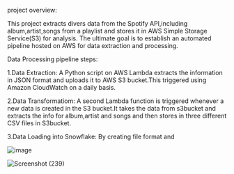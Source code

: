 project overview:

This project extracts divers data from the Spotify API,including album,artist,songs from a playlist and stores it in AWS Simple Storage Service(S3) for analysis. The ultimate goal is to establish an automated pipeline hosted on AWS for data extraction and processing.

Data Processing pipeline steps:

1.Data Extraction:
A Python script on AWS Lambda extracts the information in JSON format and uploads it to AWS S3 bucket.This triggered using Amazon CloudWatch on a daily basis.

2.Data Transformatiom:
A second Lambda function is triggered whenever a new data is created in the S3 bucket.It takes the data from s3bucket and extracts the info for album,artist and songs and then stores in three different CSV files in S3bucket.

3.Data Loading into Snowflake:
By creating file format and 



![image](https://github.com/naziya-shaik/spotify_snowflake_project/assets/111407441/42b9ed73-01de-405a-b667-2c0e7f63048c)

![Screenshot (239)](https://github.com/naziya-shaik/spotify_snowflake_project/assets/111407441/6d6ec166-a4c8-4a37-9ef7-ed6260154442)
